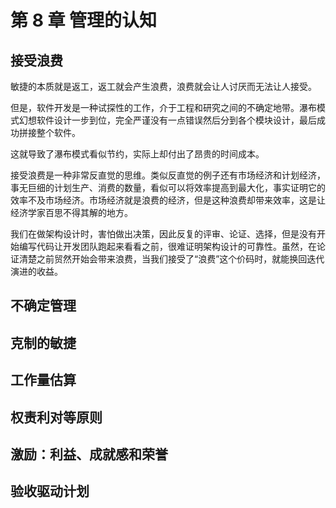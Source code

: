 # 第 8 章 管理的认知



## 接受浪费

敏捷的本质就是返工，返工就会产生浪费，浪费就会让人讨厌而无法让人接受。

但是，软件开发是一种试探性的工作，介于工程和研究之间的不确定地带。瀑布模式幻想软件设计一步到位，完全严谨没有一点错误然后分到各个模块设计，最后成功拼接整个软件。

这就导致了瀑布模式看似节约，实际上却付出了昂贵的时间成本。

接受浪费是一种非常反直觉的思维。类似反直觉的例子还有市场经济和计划经济，事无巨细的计划生产、消费的数量，看似可以将效率提高到最大化，事实证明它的效率不及市场经济。市场经济就是浪费的经济，但是这种浪费却带来效率，这是让经济学家百思不得其解的地方。

我们在做架构设计时，害怕做出决策，因此反复的评审、论证、选择，但是没有开始编写代码让开发团队跑起来看看之前，很难证明架构设计的可靠性。虽然，在论证清楚之前贸然开始会带来浪费，当我们接受了“浪费”这个价码时，就能换回迭代演进的收益。

## 不确定管理

## 克制的敏捷

## 工作量估算

## 权责利对等原则

## 激励：利益、成就感和荣誉

## 验收驱动计划





